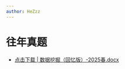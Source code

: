```yaml
---
author: HeZzz
---
```


# 往年真题

- [点击下载 | 数据挖掘（回忆版）-2025春.docx](https://cs-speedrun.github.io/cs-speedrun-documents/%E6%95%B0%E6%8D%AE%E6%8C%96%E6%8E%98/%E5%BE%80%E5%B9%B4%E7%9C%9F%E9%A2%98/%E6%95%B0%E6%8D%AE%E6%8C%96%E6%8E%98%EF%BC%88%E5%9B%9E%E5%BF%86%E7%89%88%EF%BC%89-2025%E6%98%A5.docx)